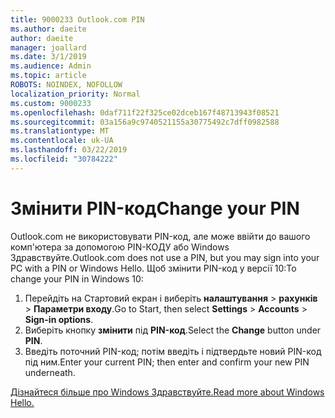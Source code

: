 ```yaml
---
title: 9000233 Outlook.com PIN
ms.author: daeite
author: daeite
manager: joallard
ms.date: 3/1/2019
ms.audience: Admin
ms.topic: article
ROBOTS: NOINDEX, NOFOLLOW
localization_priority: Normal
ms.custom: 9000233
ms.openlocfilehash: 0daf711f22f325ce02dceb167f48713943f08521
ms.sourcegitcommit: 03a156a9c9740521155a30775492c7dff0982588
ms.translationtype: MT
ms.contentlocale: uk-UA
ms.lasthandoff: 03/22/2019
ms.locfileid: "30784222"
---
```

# <a name="change-your-pin"></a><span data-ttu-id="8dd39-102">Змінити PIN-код</span><span class="sxs-lookup"><span data-stu-id="8dd39-102">Change your PIN</span></span>

<span data-ttu-id="8dd39-103">Outlook.com не використовувати PIN-код, але може ввійти до вашого комп'ютера за допомогою PIN-КОДУ або Windows Здравствуйте.</span><span class="sxs-lookup"><span data-stu-id="8dd39-103">Outlook.com does not use a PIN, but you may sign into your PC with a PIN or Windows Hello.</span></span> <span data-ttu-id="8dd39-104">Щоб змінити PIN-код у версії 10:</span><span class="sxs-lookup"><span data-stu-id="8dd39-104">To change your PIN in Windows 10:</span></span>

1. <span data-ttu-id="8dd39-105">Перейдіть на Стартовий екран і виберіть **налаштування** > **рахунків** > **Параметри входу**.</span><span class="sxs-lookup"><span data-stu-id="8dd39-105">Go to Start, then select **Settings** > **Accounts** > **Sign-in options**.</span></span>
2. <span data-ttu-id="8dd39-106">Виберіть кнопку **змінити** під **PIN-код**.</span><span class="sxs-lookup"><span data-stu-id="8dd39-106">Select the **Change** button under **PIN**.</span></span>
3. <span data-ttu-id="8dd39-107">Введіть поточний PIN-код; потім введіть і підтвердьте новий PIN-код під ним.</span><span class="sxs-lookup"><span data-stu-id="8dd39-107">Enter your current PIN; then enter and confirm your new PIN underneath.</span></span>

[<span data-ttu-id="8dd39-108">Дізнайтеся більше про Windows Здравствуйте.</span><span class="sxs-lookup"><span data-stu-id="8dd39-108">Read more about Windows Hello.</span></span>](https://support.microsoft.com/help/17215/)
